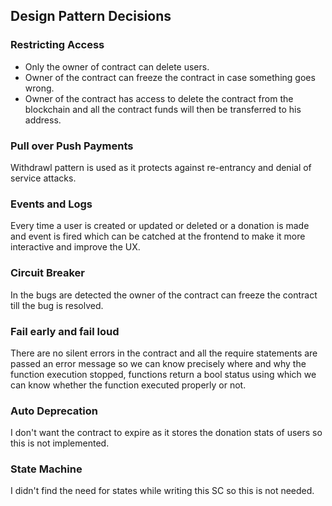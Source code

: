 ## Design Pattern Decisions

### Restricting Access
- Only the owner of contract can delete users.
- Owner of the contract can freeze the contract in case something goes wrong.
- Owner of the contract has access to delete the contract from the blockchain and all the contract funds will then be transferred to his address.


### Pull over Push Payments
Withdrawl pattern is used as it protects against re-entrancy and denial of service attacks.


### Events and Logs
Every time a user is created or updated or deleted or a donation is made and event is fired which can be catched at the frontend to make it more interactive and improve the UX.


### Circuit Breaker
In the bugs are detected the owner of the contract can freeze the contract till the bug is resolved.

### Fail early and fail loud
There are no silent errors in the contract and all the require statements are passed an error message so we can know precisely where and why the function execution stopped, functions return a bool status using which we can know whether the function executed properly or not.


### Auto Deprecation
I don't want the contract to expire as it stores the donation stats of users so this is not implemented.

### State Machine
I didn't find the need for states while writing this SC so this is not needed.

